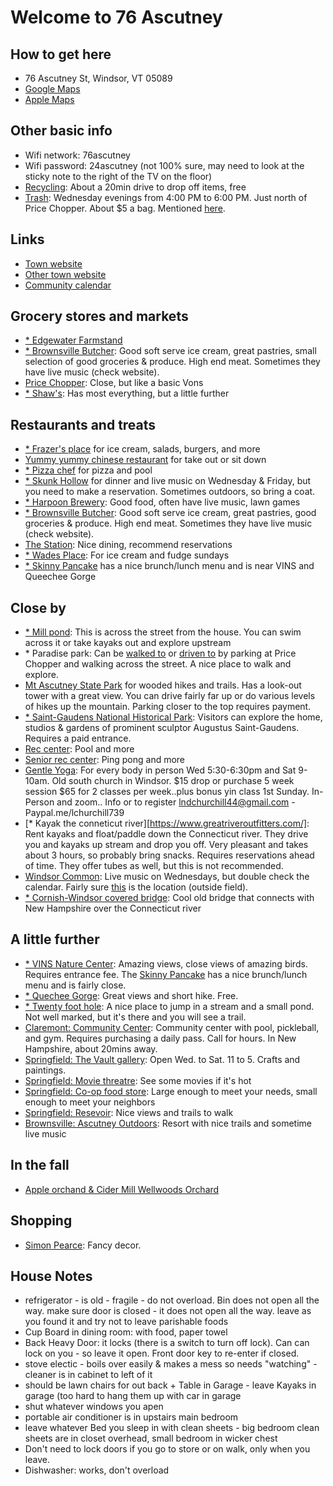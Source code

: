 # Welcome to 76 Ascutney

## How to get here

- 76 Ascutney St, Windsor, VT 05089
- [Google Maps](https://maps.app.goo.gl/kZZCn1Bzxv9ZwR4g9)
- [Apple Maps](https://maps.apple.com/place?address=76%20Ascutney%20St,%20Windsor,%20VT%20%2005089,%20United%20States&coordinate=43.475958,-72.398375&name=76%20Ascutney%20St&map=explore)

## Other basic info

- Wifi network: 76ascutney
- Wifi password: 24ascutney (not 100% sure, may need to look at the sticky note to the right of the TV on the floor)
- [Recycling](https://lebanonnh.gov/450/Solid-Waste-Recycling): About a 20min drive to drop off items, free
- [Trash](https://maps.app.goo.gl/EjZuqisP79B7GTjs6): Wednesday evenings from 4:00 PM to 6:00 PM. Just north of Price Chopper. About $5 a bag. Mentioned [here](https://www.windsorvt.org/town-government).

## Links

- [Town website](https://www.windsorvt.org)
- [Other town website](https://www.townofwindsor.ca.gov)
- [Community calendar](https://www.windsorvt.org/events-calendar)

## Grocery stores and markets

- [\* Edgewater Farmstand](https://maps.app.goo.gl/tE4g4DbzxLLPRQoRA)
- [\* Brownsville Butcher](https://www.butcherandpantry.com/): Good soft serve ice cream, great pastries, small selection of good groceries & produce. High end meat. Sometimes they have live music (check website).
- [Price Chopper](https://maps.app.goo.gl/JtWY9fVEMyZTGg2K6): Close, but like a basic Vons
- [\* Shaw's](https://maps.app.goo.gl/FsKGz4L68VWoL2qs5): Has most everything, but a little further

## Restaurants and treats

- [\* Frazer's place](https://maps.app.goo.gl/Z8eKTuZAgYWo1gNX7) for ice cream, salads, burgers, and more
- [Yummy yummy chinese restaurant](https://maps.app.goo.gl/HgD1JmAJEefJ4acBA) for take out or sit down
- [\* Pizza chef](https://maps.app.goo.gl/94t2pBV6tT93BBuf6) for pizza and pool
- [\* Skunk Hollow](https://www.skunkhollowtavernvt.com/) for dinner and live music on Wednesday & Friday, but you need to make a reservation. Sometimes outdoors, so bring a coat.
- [\* Harpoon Brewery](https://www.harpoonbrewery.com/windsor-brewery/): Good food, often have live music, lawn games
- [\* Brownsville Butcher](https://www.butcherandpantry.com/): Good soft serve ice cream, great pastries, good groceries & produce. High end meat. Sometimes they have live music (check website).
- [The Station](https://www.windsorstationvt.com/): Nice dining, recommend reservations
- [\* Wades Place](https://maps.app.goo.gl/mf5N4zTe2ivan8Qy8): For ice cream and fudge sundays
- [\* Skinny Pancake](https://skinnypancake.com/) has a nice brunch/lunch menu and is near VINS and Queechee Gorge

## Close by

- [\* Mill pond](https://maps.app.goo.gl/fqvBdG3J5oxPHRwT6): This is across the street from the house. You can swim across it or take kayaks out and explore upstream
- \* Paradise park: Can be [walked to](https://maps.app.goo.gl/wZ2AG8U1iVfHMhgH7) or [driven to](https://maps.app.goo.gl/NGyptwC9khSMBiN9A) by parking at Price Chopper and walking across the street. A nice place to walk and explore.
- [Mt Ascutney State Park](https://maps.app.goo.gl/kYo948wZatbZWLHs8) for wooded hikes and trails. Has a look-out tower with a great view. You can drive fairly far up or do various levels of hikes up the mountain. Parking closer to the top requires payment.
- [\* Saint-Gaudens National Historical Park](https://maps.app.goo.gl/H2urysBgQ2SC6gAb8): Visitors can explore the home, studios & gardens of prominent sculptor Augustus Saint-Gaudens. Requires a paid entrance.
- [Rec center](https://www.recreationliveshere.com/167/Community-Recreation-Center): Pool and more
- [Senior rec center](https://townofwindsor.perfectmind.com/23855/Clients/BookMe4BookingPages/Classes?calendarId=1e23ee93-ec9d-4405-a808-c47d5119890c&widgetId=15f6af07-39c5-473e-b053-96653f77a406&embed=False): Ping pong and more
- [Gentle Yoga](https://maps.app.goo.gl/dtFxJdevdapEi7wf8): For every body in person Wed 5:30-6:30pm and Sat 9-10am. Old south church in Windsor. $15 drop or purchase 5 week session $65 for 2 classes per week..plus bonus yin class 1st Sunday. In-Person and zoom.. Info or to register lndchurchill44@gmail.com - Paypal.me/lchurchill739
- [\* Kayak the conneticut river][https://www.greatriveroutfitters.com/]: Rent kayaks and float/paddle down the Connecticut river. They drive you and kayaks up stream and drop you off. Very pleasant and takes about 3 hours, so probably bring snacks. Requires reservations ahead of time. They offer tubes as well, but this is not recommended.
- [Windsor Common](https://www.windsorvt.org/events-calendar): Live music on Wednesdays, but double check the calendar. Fairly sure [this](https://maps.app.goo.gl/hM5PCRiYZTYGsCaE8) is the location (outside field).
- [\* Cornish-Windsor covered bridge](https://g.co/kgs/qD5qaa9): Cool old bridge that connects with New Hampshire over the Connecticut river

## A little further

- [\* VINS Nature Center](https://vinsweb.org/): Amazing views, close views of amazing birds. Requires entrance fee. The [Skinny Pancake](https://skinnypancake.com/) has a nice brunch/lunch menu and is fairly close.
- [\* Quechee Gorge](https://www.hartfordvtchamber.com/quechee-gorge-visitor-center/): Great views and short hike. Free.
- [\* Twenty foot hole](https://maps.app.goo.gl/bPyx26nriyLk2CUC6): A nice place to jump in a stream and a small pond. Not well marked, but it's there and you will see a trail.
- [Claremont: Community Center](https://www.pickleheads.com/courts/us/new-hampshire/claremont/claremont-community-center): Community center with pool, pickleball, and gym. Requires purchasing a daily pass. Call for hours. In New Hampshire, about 20mins away.
- [Springfield: The Vault gallery](https://galleryvault.org/): Open Wed. to Sat. 11 to 5. Crafts and paintings.
- [Springfield: Movie threatre](http://www.springfieldcinemas3.com/): See some movies if it's hot
- [Springfield: Co-op food store](https://springfieldfood.coop/): Large enough to meet your needs, small enough to meet your neighbors
- [Springfield: Resevoir](https://www.recreation.gov/gateways/219): Nice views and trails to walk
- [Brownsville: Ascutney Outdoors](https://www.ascutneyoutdoors.org/): Resort with nice trails and sometime live music

## In the fall

- [Apple orchand & Cider Mill Wellwoods Orchard](https://maps.app.goo.gl/zT2otX4MDnDy2yWG8)

## Shopping

- [Simon Pearce](https://simonpearce.com/pages/our-stores-windsor-vt?srsltid=AfmBOopN9FAV6qyB6epaX2RP_iFulrf7fx9-3WxzjPEqlRazTO9uj9lr): Fancy decor.

## House Notes

- refrigerator - is old - fragile - do not overload. Bin does not open all the way. make sure door is closed - it does not open all the way. leave as you found it and try not to leave parishable foods
- Cup Board in dining room: with food, paper towel
- Back Heavy Door: it locks (there is a switch to turn off lock). Can can lock on you - so leave it open. Front door key to re-enter if closed.
- stove electic - boils over easily & makes a mess so needs "watching" - cleaner is in cabinet to left of it
- should be lawn chairs for out back + Table in Garage - leave Kayaks in garage (too hard to hang them up with car in garage
- shut whatever windows you apen
- portable air conditioner is in upstairs main bedroom
- leave whatever Bed you sleep in with clean sheets - big bedroom clean sheets are in closet overhead, small bedroom in wicker chest
- Don't need to lock doors if you go to store or on walk, only when you leave.
- Dishwasher: works, don't overload

